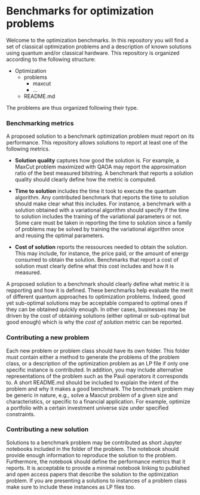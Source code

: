 # Benchmarks for optimization problems

Welcome to the optimization benchmarks. 
In this repository you will find a set of classical optimization problems and a description 
of known solutions using quantum and/or classical hardware.
This repository is organized according to the following structure:

- Optimization
    - problems
        - maxcut
        - ...
    - README.md

The problems are thus organized following their type.

### Benchmarking metrics

A proposed solution to a benchmark optimization problem must report on its performance.
This repository allows solutions to report at least one of the following metrics.

* **Solution quality** captures how good the solution is. For example, a MaxCut problem maximized
  with QAOA may report the approximation ratio of the best measured bitstring. A benchmark that
  reports a solution quality should clearly define how the metric is computed.
  
* **Time to solution** includes the time it took to execute the quantum algorithm. Any contributed
  benchmark that reports the time to solution should make clear what this includes. For instance,
  a benchmark with a solution obtained with a variational algorithm should specify if the time
  to solution includes the training of the variational parameters or not. Some care must be taken
  in reporting the time to solution since a family of problems may be solved by training the 
  variational algorithm once and reusing the optimal parameters.
  
* **Cost of solution** reports the ressources needed to obtain the solution. This may
  include, for instance, the price paid, or the amount of energy consumed to obtain the solution.
  Benchmarks that report a cost of solution must clearly define what this cost includes and how
  it is measured.

A proposed solution to a benchmark should clearly define what metric it is repporting and how it
is defined. These benchmarks help evaluate the merit of different quantum approaches to 
optimization problems. Indeed, good yet sub-optimal solutions may be acceptable compared to 
optimal ones if they can be obtained quickly enough. In other cases, businesses may be driven 
by the cost of obtaining solutions (either optimal or sub-optimal but good enough) which is
why the *cost of solution* metric can be reported.

### Contributing a new problem

Each new problem or problem class should have its own folder.
This folder must contain either a method to generate the problems of the problem class, or a 
description of the optimization problem as an LP file if only one specific instance is contributed.
In addition, you may include alternative representations of the problem such as the Pauli 
operators it corresponds to.
A short README.md should be included to explain the intent of the problem and why it makes a
good benchmark.
The benchmark problem may be generic in nature, e.g., solve a Maxcut problem of a given size
and characteristics, or specific to a financial application.
For example, optimize a portfolio with a certain investment universe size under specified
constraints.

### Contributing a new solution

Solutions to a benchmark problem may be contributed as short Jupyter notebooks included in the
folder of the problem.
The notebook should provide enough information to reproduce the solution to the problem.
Furthermore, the notebook should define the performance metrics that it reports.
It is acceptable to provide a minimal notebook linking to published and open access papers
that describe the solution to the optimization problem.
If you are presenting a solutions to instances of a problem class make sure to include 
these instances as LP files too.